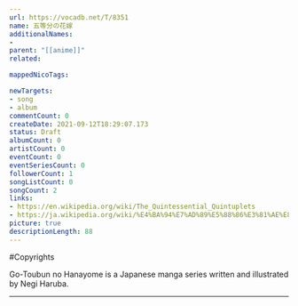 ```yaml
---
url: https://vocadb.net/T/8351
name: 五等分の花嫁
additionalNames: 
- 
parent: "[[anime]]"
related:

mappedNicoTags:

newTargets:
- song
- album
commentCount: 0
createDate: 2021-09-12T18:29:07.173
status: Draft
albumCount: 0
artistCount: 0
eventCount: 0
eventSeriesCount: 0
followerCount: 1
songListCount: 0
songCount: 2
links: 
- https://en.wikipedia.org/wiki/The_Quintessential_Quintuplets
- https://ja.wikipedia.org/wiki/%E4%BA%94%E7%AD%89%E5%88%86%E3%81%AE%E8%8A%B1%E5%AB%81
picture: true
descriptionLength: 88
---
```


#Copyrights

Go-Toubun no Hanayome is a Japanese manga series written and illustrated by Negi Haruba.

---

